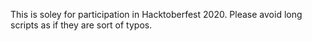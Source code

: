 This is soley for participation in Hacktoberfest 2020.
Please avoid long scripts as if they are sort of typos.